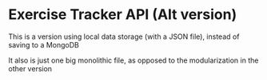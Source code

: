 # Exercise Tracker API (Alt version)

This is a version using local data storage (with a JSON file), instead of saving to a MongoDB

It also is just one big monolithic file, as opposed to the modularization in the other version



